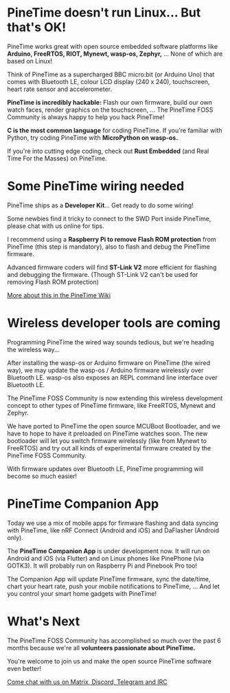 # PineTime doesn't run Linux... But that's OK!

PineTime works great with open source embedded software platforms like __Arduino, FreeRTOS, RIOT, Mynewt, wasp-os, Zephyr,__ ... None of which are based on Linux!

Think of PineTime as a supercharged BBC micro:bit (or Arduino Uno) that comes with Bluetooth LE, colour LCD display (240 x 240), touchscreen, heart rate sensor and accelerometer.

__PineTime is incredibly hackable:__ Flash our own firmware, build our own watch faces, render graphics on the touchscreen, ... The PineTime FOSS Community is always happy to help you hack PineTime!

__C is the most common language__ for coding PineTime. If you're familiar with Python, try coding PineTime with __MicroPython on wasp-os.__

If you're into cutting edge coding, check out __Rust Embedded__ (and Real Time For the Masses) on PineTime.

# Some PineTime wiring needed

PineTime ships as a __Developer Kit__... Get ready to do some wiring!

Some newbies find it tricky to connect to the SWD Port inside PineTime, please chat with us online for tips.

I recommend using a __Raspberry Pi to remove Flash ROM protection__ from PineTime (this step is mandatory), also to flash and debug the PineTime firmware.

Advanced firmware coders will find __ST-Link V2__ more efficient for flashing and debugging the firmware. (Though ST-Link V2 can't be used for removing Flash ROM protection)

[More about this in the PineTime Wiki](https://wiki.pine64.org/index.php/PineTime)

# Wireless developer tools are coming

Programming PineTime the wired way sounds tedious, but we're heading the wireless way...

After installing the wasp-os or Arduino firmware on PineTime (the wired way), we may update the wasp-os / Arduino firmware wirelessly over Bluetooth LE. wasp-os also exposes an REPL command line interface over Bluetooth LE.

The PineTime FOSS Community is now extending this wireless development concept to other types of PineTime firmware, like FreeRTOS, Mynewt and Zephyr.

We have ported to PineTime the open source MCUBoot Bootloader, and we have to hope to have it preloaded on PineTime watches soon. The new bootloader will let you switch firmware wirelessly (like from Mynewt to FreeRTOS) and try out all kinds of experimental firmware created by the PineTime FOSS Community.

With firmware updates over Bluetooth LE, PineTime programming will become so much easier!

# PineTime Companion App

Today we use a mix of mobile apps for firmware flashing and data syncing with PineTime, like nRF Connect (Android and iOS) and DaFlasher (Android only).

The __PineTime Companion App__ is under development now. It will run on Android and iOS (via Flutter) and on Linux phones like PinePhone (via GOTK3).  It will probably run on Raspberry Pi and Pinebook Pro too!

The Companion App will update PineTime firmware, sync the date/time, chart your heart rate, push your mobile notifications to PineTime, ... And let you control your smart home gadgets with PineTime!

# What's Next

The PineTime FOSS Community has accomplished so much over the past 6 months because we're all __volunteers passionate about PineTime.__

You're welcome to join us and make the open source PineTime software even better!

[Come chat with us on Matrix, Discord, Telegram and IRC](https://wiki.pine64.org/index.php/PineTime#Community)
